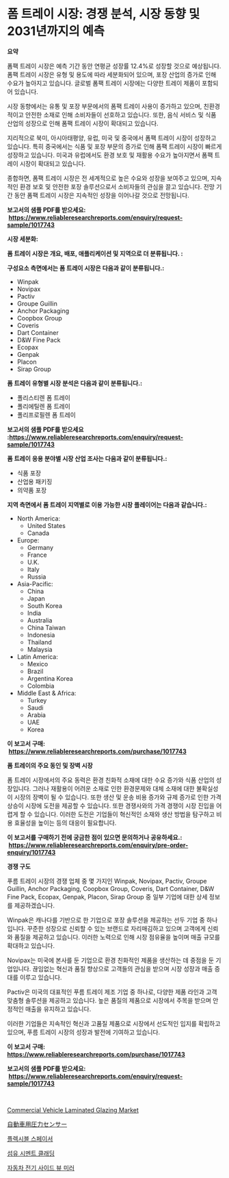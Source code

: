 <p><h1>폼 트레이 시장: 경쟁 분석, 시장 동향 및 2031년까지의 예측</h1></p><p><strong>요약</strong></p>
<p><p>폼팩 트레이 시장은 예측 기간 동안 연평균 성장률 12.4%로 성장할 것으로 예상됩니다. 폼팩 트레이 시장은 유형 및 용도에 따라 세분화되어 있으며, 포장 산업의 증가로 인해 수요가 높아지고 있습니다. 글로벌 폼팩 트레이 시장에는 다양한 트레이 제품이 포함되어 있습니다.</p><p>시장 동향에서는 유통 및 포장 부문에서의 폼팩 트레이 사용이 증가하고 있으며, 친환경적이고 안전한 소재로 인해 소비자들이 선호하고 있습니다. 또한, 음식 서비스 및 식품 산업의 성장으로 인해 폼팩 트레이 시장이 확대되고 있습니다.</p><p>지리적으로 북미, 아시아태평양, 유럽, 미국 및 중국에서 폼팩 트레이 시장이 성장하고 있습니다. 특히 중국에서는 식품 및 포장 부문의 증가로 인해 폼팩 트레이 시장이 빠르게 성장하고 있습니다. 미국과 유럽에서도 환경 보호 및 재활용 수요가 높아지면서 폼팩 트레이 시장이 확대되고 있습니다.</p><p>종합하면, 폼팩 트레이 시장은 전 세계적으로 높은 수요와 성장을 보여주고 있으며, 지속적인 환경 보호 및 안전한 포장 솔루션으로서 소비자들의 관심을 끌고 있습니다. 전망 기간 동안 폼팩 트레이 시장은 지속적인 성장을 이어나갈 것으로 전망됩니다.</p></p>
<p><strong>보고서의 샘플 PDF를 받으세요: &nbsp;<a href="https://www.reliableresearchreports.com/enquiry/request-sample/1017743">https://www.reliableresearchreports.com/enquiry/request-sample/1017743</a></strong></p>
<p><strong>시장 세분화:</strong></p>
<p><strong> 폼 트레이 시장은 개요, 배포, 애플리케이션 및 지역으로 더 분류됩니다. :</strong></p>
<p><strong>구성요소 측면에서는 폼 트레이 시장은 다음과 같이 분류됩니다.:</strong></p>
<p><ul><li>Winpak</li><li>Novipax</li><li>Pactiv</li><li>Groupe Guillin</li><li>Anchor Packaging</li><li>Coopbox Group</li><li>Coveris</li><li>Dart Container</li><li>D&W Fine Pack</li><li>Ecopax</li><li>Genpak</li><li>Placon</li><li>Sirap Group</li></ul></p>
<p><strong> 폼 트레이 유형별 시장 분석은 다음과 같이 분류됩니다.:</strong></p>
<p><ul><li>폴리스티렌 폼 트레이</li><li>폴리에틸렌 폼 트레이</li><li>폴리프로필렌 폼 트레이</li></ul></p>
<p><strong>보고서의 샘플 PDF를 받으세요 :<a href="https://www.reliableresearchreports.com/enquiry/request-sample/1017743">https://www.reliableresearchreports.com/enquiry/request-sample/1017743</a></strong></p>
<p><strong> 폼 트레이 응용 분야별 시장 산업 조사는 다음과 같이 분류됩니다.:</strong></p>
<p><ul><li>식품 포장</li><li>산업용 패키징</li><li>의약품 포장</li></ul></p>
<p><strong>지역 측면에서 폼 트레이 지역별로 이용 가능한 시장 플레이어는 다음과 같습니다.:</strong></p>
<p><ul>
    <li>
        North America:
        <ul>
            <li>United States</li>
            <li>Canada</li>
        </ul>
    </li>
    <li>
        Europe:
        <ul>
            <li>Germany</li>
            <li>France</li>
            <li>U.K.</li>
            <li>Italy</li>
            <li>Russia</li>
        </ul>
    </li>
    <li>
        Asia-Pacific:
        <ul>
            <li>China</li>
            <li>Japan</li>
            <li>South Korea</li>
            <li>India</li>
            <li>Australia</li>
            <li>China Taiwan</li>
            <li>Indonesia</li>
            <li>Thailand</li>
            <li>Malaysia</li>
        </ul>
    </li>
    <li>
        Latin America:
        <ul>
            <li>Mexico</li>
            <li>Brazil</li>
            <li>Argentina Korea</li>
            <li>Colombia</li>
        </ul>
    </li>
    <li>
        Middle East & Africa:
        <ul>
            <li>Turkey</li>
            <li>Saudi</li>
            <li>Arabia</li>
            <li>UAE</li>
            <li>Korea</li>
        </ul>
    </li>
    </ul></p>
<p><strong>이 보고서 구매: &nbsp;<a href="https://www.reliableresearchreports.com/purchase/1017743">https://www.reliableresearchreports.com/purchase/1017743</a></strong></p>
<p><strong>폼 트레이의 주요 동인 및 장벽 시장</strong></p>
<p><p>폼 트레이 시장에서의 주요 동력은 환경 친화적 소재에 대한 수요 증가와 식품 산업의 성장입니다. 그러나 재활용이 어려운 소재로 인한 환경문제와 대체 소재에 대한 불확실성이 시장의 장벽이 될 수 있습니다. 또한 생산 및 운송 비용 증가와 규제 증가로 인한 가격 상승이 시장에 도전을 제공할 수 있습니다. 또한 경쟁사와의 가격 경쟁이 시장 진입을 어렵게 할 수 있습니다. 이러한 도전은 기업들이 혁신적인 소재와 생산 방법을 탐구하고 비용 효율성을 높이는 등의 대응이 필요합니다.</p></p>
<p><strong>이 보고서를 구매하기 전에 궁금한 점이 있으면 문의하거나 공유하세요.: &nbsp;<a href="https://www.reliableresearchreports.com/enquiry/pre-order-enquiry/1017743">https://www.reliableresearchreports.com/enquiry/pre-order-enquiry/1017743</a></strong></p>
<p><strong>경쟁 구도</strong></p>
<p><p>푸름 트레이 시장의 경쟁 업체 중 몇 가지인 Winpak, Novipax, Pactiv, Groupe Guillin, Anchor Packaging, Coopbox Group, Coveris, Dart Container, D&W Fine Pack, Ecopax, Genpak, Placon, Sirap Group 중 일부 기업에 대한 상세 정보를 제공하겠습니다.</p><p>Winpak은 캐나다를 기반으로 한 기업으로 포장 솔루션을 제공하는 선두 기업 중 하나입니다. 꾸준한 성장으로 신뢰할 수 있는 브랜드로 자리매김하고 있으며 고객에게 신뢰와 품질을 제공하고 있습니다. 이러한 노력으로 인해 시장 점유율을 높이며 매출 규모를 확대하고 있습니다.</p><p>Novipax는 미국에 본사를 둔 기업으로 환경 친화적인 제품을 생산하는 데 중점을 둔 기업입니다. 끊임없는 혁신과 품질 향상으로 고객들의 관심을 받으며 시장 성장과 매출 증대를 이루고 있습니다.</p><p>Pactiv은 미국의 대표적인 푸름 트레이 제조 기업 중 하나로, 다양한 제품 라인과 고객 맞춤형 솔루션을 제공하고 있습니다. 높은 품질의 제품으로 시장에서 주목을 받으며 안정적인 매출을 유지하고 있습니다.</p><p>이러한 기업들은 지속적인 혁신과 고품질 제품으로 시장에서 선도적인 입지를 확립하고 있으며, 푸름 트레이 시장의 성장과 발전에 기여하고 있습니다.</p></p>
<p><strong>이 보고서 구매: &nbsp; <a href="https://www.reliableresearchreports.com/purchase/1017743">https://www.reliableresearchreports.com/purchase/1017743</a></strong></p>
<p><strong>보고서의 샘플 PDF를 받으세요: &nbsp;<a href="https://www.reliableresearchreports.com/enquiry/request-sample/1017743">https://www.reliableresearchreports.com/enquiry/request-sample/1017743</a></strong><strong></strong></p>
<p>&nbsp;</p>
<p><p><a href="https://issuu.com/reportprime-2/docs/commercial-vehicle-laminated-glazing-market-size-2">Commercial Vehicle Laminated Glazing Market</a></p><p><a href="https://medium.com/@coraltrout1923/%E8%87%AA%E5%8B%95%E8%BB%8A%E7%94%A8%E5%9C%A7%E5%8A%9B%E3%82%BB%E3%83%B3%E3%82%B5%E3%83%BC%E5%B8%82%E5%A0%B4-2031%E5%B9%B4%E3%81%BE%E3%81%A7%E3%81%AE%E6%88%90%E5%8A%9F%E3%81%97%E3%81%9F%E3%83%93%E3%82%B8%E3%83%8D%E3%82%B9%E6%88%A6%E7%95%A5%E3%81%AE%E9%8D%B5%E3%82%92%E4%BA%88%E6%B8%AC-730e4d0e94b3">自動車用圧力センサー</a></p><p><a href="https://github.com/fredrickeglers/Market-Research-Report-List-1/blob/main/233998915689.md">플렉시블 스페이서</a></p><p><a href="https://medium.com/@marchall15/fibre-cement-cladding-%EC%8B%9C%EC%9E%A5-%EA%B7%9C%EB%AA%A8-cagr-2024-2030-%ED%8A%B8%EB%A0%8C%EB%93%9C-ccb2bdf55d4c">섬유 시멘트 클래딩</a></p><p><a href="https://medium.com/@abelusikowski95672023/%EC%9E%90%EB%8F%99%EC%B0%A8-%EC%A0%84%EA%B8%B0-%EC%B8%A1%EB%A9%B4-%EB%AF%B8%EB%9F%AC-%EC%8B%9C%EC%9E%A5-%EC%9C%A0%ED%98%95-%EC%9D%91%EC%9A%A9-%EB%B0%8F-%EC%A7%80%EB%A6%AC%EC%97%90-%EB%8C%80%ED%95%9C-%ED%8F%AC%EA%B4%84%EC%A0%81%EC%9D%B8-%ED%8F%89%EA%B0%80-4c5ef977d7a8">자동차 전기 사이드 뷰 미러</a></p></p>